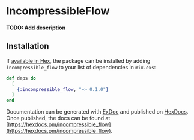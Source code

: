 # IncompressibleFlow

**TODO: Add description**

## Installation

If [available in Hex](https://hex.pm/docs/publish), the package can be installed
by adding `incompressible_flow` to your list of dependencies in `mix.exs`:

```elixir
def deps do
  [
    {:incompressible_flow, "~> 0.1.0"}
  ]
end
```

Documentation can be generated with [ExDoc](https://github.com/elixir-lang/ex_doc)
and published on [HexDocs](https://hexdocs.pm). Once published, the docs can
be found at [https://hexdocs.pm/incompressible_flow](https://hexdocs.pm/incompressible_flow).

